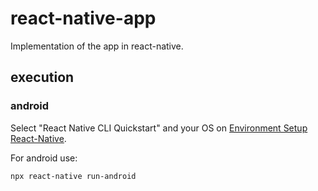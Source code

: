 # react-native-app
Implementation of the app in react-native.

## execution
### android
Select "React Native CLI Quickstart" and your OS on [Environment Setup React-Native](https://reactnative.dev/docs/environment-setup).

For android use: 
```
npx react-native run-android
```

